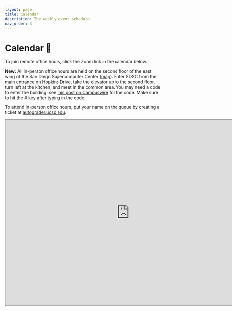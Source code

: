 ```yaml
---
layout: page
title: Calendar
description: The weekly event schedule.
nav_order: 3
---
```


# Calendar 📅

To join remote office hours, click the Zoom link in the calendar below.

**New:** All in-person office hours are held on the second floor of the east wing of the San Diego Supercomputer Center ([map](https://g.page/SDSC_UCSanDiego?share)). Enter SDSC from the main entrance on Hopkins Drive, take the elevator up to the second floor, turn left at the kitchen, and meet in the common area. You may need a code to enter the building; see [this post on Campuswire](https://campuswire.com/c/GF82D3B2E/feed/17) for the code. Make sure to hit the # key after typing in the code.

To attend in-person office hours, put your name on the queue by creating a ticket at [autograder.ucsd.edu](https://autograder.ucsd.edu).

<iframe src="https://calendar.google.com/calendar/embed?height=600&wkst=1&bgcolor=%23ffffff&ctz=America%2FLos_Angeles&src=Y184bGFtdjk2aXJ0OWpnN3E3NDJtNTZlcHNma0Bncm91cC5jYWxlbmRhci5nb29nbGUuY29t&color=%237CB342&mode=WEEK" style="border:solid 1px #777" width="800" height="600" frameborder="0" scrolling="no"></iframe>

